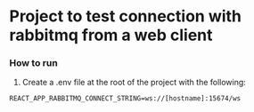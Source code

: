 # Project to test connection with rabbitmq from a web client

### How to run

1. Create a .env file at the root of the project with the following:
```
REACT_APP_RABBITMQ_CONNECT_STRING=ws://[hostname]:15674/ws
```